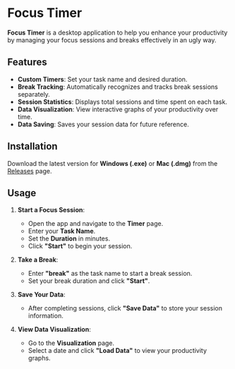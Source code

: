 Focus Timer
===========

**Focus Timer** is a desktop application to help you enhance your productivity by managing your focus sessions and breaks effectively in an ugly way.

Features
--------

-   **Custom Timers**: Set your task name and desired duration.
-   **Break Tracking**: Automatically recognizes and tracks break sessions separately.
-   **Session Statistics**: Displays total sessions and time spent on each task.
-   **Data Visualization**: View interactive graphs of your productivity over time.
-   **Data Saving**: Saves your session data for future reference.

Installation
------------

Download the latest version for **Windows (.exe)** or **Mac (.dmg)** from the [Releases](https://github.com/egesecgin/focus-timer/releases) page.

Usage
-----

1.  **Start a Focus Session**:

    -   Open the app and navigate to the **Timer** page.
    -   Enter your **Task Name**.
    -   Set the **Duration** in minutes.
    -   Click **"Start"** to begin your session.
2.  **Take a Break**:

    -   Enter **"break"** as the task name to start a break session.
    -   Set your break duration and click **"Start"**.
3.  **Save Your Data**:

    -   After completing sessions, click **"Save Data"** to store your session information.
4.  **View Data Visualization**:

    -   Go to the **Visualization** page.
    -   Select a date and click **"Load Data"** to view your productivity graphs.
